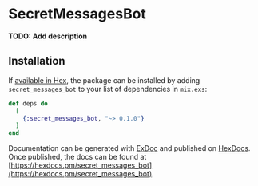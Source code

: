 # SecretMessagesBot

**TODO: Add description**

## Installation

If [available in Hex](https://hex.pm/docs/publish), the package can be installed
by adding `secret_messages_bot` to your list of dependencies in `mix.exs`:

```elixir
def deps do
  [
    {:secret_messages_bot, "~> 0.1.0"}
  ]
end
```

Documentation can be generated with [ExDoc](https://github.com/elixir-lang/ex_doc)
and published on [HexDocs](https://hexdocs.pm). Once published, the docs can
be found at [https://hexdocs.pm/secret_messages_bot](https://hexdocs.pm/secret_messages_bot).

